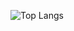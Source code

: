![Top Langs](https://github-readme-stats.vercel.app/api/top-langs/?username=KinanLak&layout=compact&langs_count=4&hide=html,css&theme=radical)
